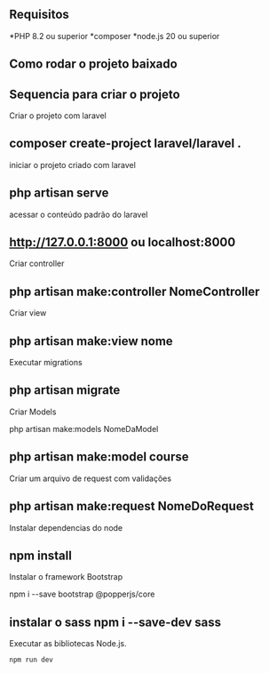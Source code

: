 ## Requisitos 

*PHP 8.2 ou superior
*composer
*node.js 20 ou superior

## Como rodar o projeto baixado


## Sequencia para criar o projeto
Criar o projeto com laravel 

composer create-project laravel/laravel . 
---

iniciar o projeto criado com laravel 

php artisan serve
---

acessar o conteúdo padrão do laravel


http://127.0.0.1:8000 ou localhost:8000
---

Criar controller 

php artisan make:controller NomeController
---

Criar view

php artisan make:view nome
---

Executar migrations

php artisan migrate
---

Criar Models

php artisan make:models NomeDaModel

php artisan make:model course
---

Criar um arquivo de request com validações

php artisan make:request NomeDoRequest
---

Instalar dependencias do node

npm install
---


Instalar o framework Bootstrap 

npm i --save bootstrap @popperjs/core

instalar o sass
npm i --save-dev sass
---

Executar as bibliotecas Node.js.
```
npm run dev